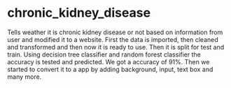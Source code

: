 # chronic_kidney_disease
Tells weather it is chronic kidney disease or not based on information from user and modified it to a website.
    First the data is imported, then cleaned and transformed and then now it is ready to use. Then it is split for test and train. Using decision tree classifier and random forest classifier the accuracy is tested and predicted. We got a accuracy of 91%. Then we started to convert it to a app by adding background, input, text box and many more.
